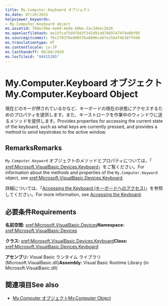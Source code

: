 ```yaml
---
title: My.Computer.Keyboard オブジェクト
ms.date: 07/20/2015
helpviewer_keywords:
- My.Computer.Keyboard object
ms.assetid: 78dec9be-4e69-4ede-b9be-2ac34bec2b26
ms.openlocfilehash: ee15fcaf5d4f8d3f342d91a978d97474f4a0bf05
ms.sourcegitcommit: f8c270376ed905f6a8896ce0fe25b4f4b38ff498
ms.translationtype: HT
ms.contentlocale: ja-JP
ms.lasthandoff: 06/04/2020
ms.locfileid: "84415285"
---
```

# <a name="mycomputerkeyboard-object"></a><span data-ttu-id="77e56-102">My.Computer.Keyboard オブジェクト</span><span class="sxs-lookup"><span data-stu-id="77e56-102">My.Computer.Keyboard Object</span></span>
<span data-ttu-id="77e56-103">現在どのキーが押されているかなど、キーボードの現在の状態にアクセスするためのプロパティを提供します。また、キーストロークを作業中のウィンドウに送るメソッドを提供します。</span><span class="sxs-lookup"><span data-stu-id="77e56-103">Provides properties for accessing the current state of the keyboard, such as what keys are currently pressed, and provides a method to send keystrokes to the active window.</span></span>  
  
## <a name="remarks"></a><span data-ttu-id="77e56-104">Remarks</span><span class="sxs-lookup"><span data-stu-id="77e56-104">Remarks</span></span>  
 <span data-ttu-id="77e56-105">`My.Computer.Keyword` オブジェクトのメソッドとプロパティについては、「 <xref:Microsoft.VisualBasic.Devices.Keyboard>」をご覧ください。</span><span class="sxs-lookup"><span data-stu-id="77e56-105">For information about the methods and properties of the `My.Computer.Keyword` object, see <xref:Microsoft.VisualBasic.Devices.Keyboard>.</span></span>  
  
 <span data-ttu-id="77e56-106">詳細については、「[Accessing the Keyboard (キーボードへのアクセス)](../../developing-apps/programming/computer-resources/accessing-the-keyboard.md)」を参照してください。</span><span class="sxs-lookup"><span data-stu-id="77e56-106">For more information, see [Accessing the Keyboard](../../developing-apps/programming/computer-resources/accessing-the-keyboard.md).</span></span>  
  
## <a name="requirements"></a><span data-ttu-id="77e56-107">必要条件</span><span class="sxs-lookup"><span data-stu-id="77e56-107">Requirements</span></span>  
 <span data-ttu-id="77e56-108">**名前空間:** <xref:Microsoft.VisualBasic.Devices></span><span class="sxs-lookup"><span data-stu-id="77e56-108">**Namespace:** <xref:Microsoft.VisualBasic.Devices></span></span>  
  
 <span data-ttu-id="77e56-109">**クラス:** <xref:Microsoft.VisualBasic.Devices.Keyboard></span><span class="sxs-lookup"><span data-stu-id="77e56-109">**Class:** <xref:Microsoft.VisualBasic.Devices.Keyboard></span></span>  
  
 <span data-ttu-id="77e56-110">**アセンブリ:** Visual Basic ランタイム ライブラリ (Microsoft.VisualBasic.dll)</span><span class="sxs-lookup"><span data-stu-id="77e56-110">**Assembly:** Visual Basic Runtime Library (in Microsoft.VisualBasic.dll)</span></span>  
  
## <a name="see-also"></a><span data-ttu-id="77e56-111">関連項目</span><span class="sxs-lookup"><span data-stu-id="77e56-111">See also</span></span>

- [<span data-ttu-id="77e56-112">My.Computer オブジェクト</span><span class="sxs-lookup"><span data-stu-id="77e56-112">My.Computer Object</span></span>](my-computer-object.md)
